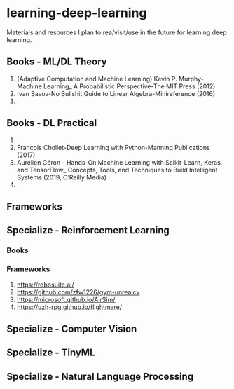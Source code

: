 # learning-deep-learning
Materials and resources I plan to rea/visit/use in the future for learning deep learning.

## Books - ML/DL Theory
1. (Adaptive Computation and Machine Learning) Kevin P. Murphy-Machine Learning_ A Probabilistic Perspective-The MIT Press (2012)
2. Ivan Savov-No Bullshit Guide to Linear Algebra-Minireference (2016)
3. 

## Books - DL Practical
1. 
2. Francois Chollet-Deep Learning with Python-Manning Publications (2017)
3. Aurélien Géron - Hands-On Machine Learning with Scikit-Learn, Keras, and TensorFlow_ Concepts, Tools, and Techniques to Build Intelligent Systems (2019, O’Reilly Media)
4. 

## Frameworks

## Specialize - Reinforcement Learning
### Books
### Frameworks
1. https://robosuite.ai/
2. https://github.com/zfw1226/gym-unrealcv
3. https://microsoft.github.io/AirSim/
4. https://uzh-rpg.github.io/flightmare/

## Specialize - Computer Vision
## Specialize - TinyML
## Specialize - Natural Language Processing


